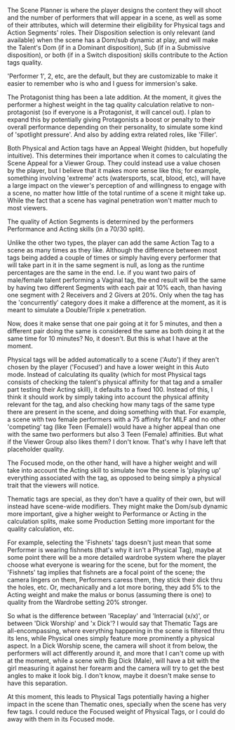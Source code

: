 The Scene Planner is where the player designs the content they will shoot and the number of performers that will appear in a scene, as well as some of their attributes, which will determine their eligibility for Physical tags and Action Segments' roles. Their Disposition selection is only relevant (and available) when the scene has a Dom/sub dynamic at play, and will make the Talent's Dom (if in a Dominant disposition), Sub (if in a Submissive disposition), or both (if in a Switch disposition) skills contribute to the Action tags quality.

'Performer 1', 2, etc, are the default, but they are customizable to make it easier to remember who is who and I guess for immersion's sake.

The Protagonist thing has been a late addition. At the moment, it gives the performer a highest weight in the tag quality calculation relative to non-protagonist (so if everyone is a Protagonist, it will cancel out). I plan to expand this by potentially giving Protagonists a boost or penalty to their overall performance depending on their personality, to simulate some kind of 'spotlight pressure'. And also by adding extra related roles, like 'Filler'.



Both Physical and Action tags have an Appeal Weight (hidden, but hopefully intuitive). This determines their importance when it comes to calculating the Scene Appeal for a Viewer Group. They could instead use a value chosen by the player, but I believe that it makes more sense like this; for example, something involving 'extreme' acts (watersports, scat, blood, etc), will have a large impact on the viewer's perception of and willingness to engage with a scene, no matter how little of the total runtime of a scene it might take up. While the fact that a scene has vaginal penetration won't matter much to most viewers.



The quality of Action Segments is determined by the performers Performance and Acting skills (in a 70/30 split).



Unlike the other two types, the player can add the same Action Tag to a scene as many times as they like. Although the difference between most tags being added a couple of times or simply having every performer that will take part in it in the same segment is null, as long as the runtime percentages are the same in the end. I.e. if you want two pairs of male/female talent performing a Vaginal tag, the end result will be the same by having two different Segments with each pair at 10% each, than having one segment with 2 Receivers and 2 Givers at 20%. Only when the tag has the 'concurrently' category does it make a difference at the moment, as it is meant to simulate a Double/Triple x penetration.

Now, does it make sense that one pair going at it for 5 minutes, and then a different pair doing the same is considered the same as both doing it at the same time for 10 minutes? No, it doesn't. But this is what I have at the moment.



Physical tags will be added automatically to a scene ('Auto') if they aren't chosen by the player ('Focused') and have a lower weight in this Auto mode. Instead of calculating its quality (which for most Physical tags consists of checking the talent's physical affinity for that tag and a smaller part testing their Acting skill), it defaults to a fixed 100. Instead of this, I think it should work by simply taking into account the physical affinity relevant for the tag, and also checking how many tags of the same type there are present in the scene, and doing something with that. For example, a scene with two female performers with a 75 affinity for MILF and no other 'competing' tag (like Teen (Female)) would have a higher appeal than one with the same two performers but also 3 Teen (Female) affinities. But what if the Viewer Group also likes them? I don't know. That's why I have left that placeholder quality.

The Focused mode, on the other hand, will have a higher weight and will take into account the Acting skill to simulate how the scene is 'playing up' everything associated with the tag, as opposed to being simply a physical trait that the viewers will notice.



Thematic tags are special, as they don't have a quality of their own, but will instead have scene-wide modifiers. They might make the Dom/sub dynamic more important, give a higher weight to Performance or Acting in the calculation splits, make some Production Setting more important for the quality calculation, etc.

For example, selecting the 'Fishnets' tags doesn't just mean that some Performer is wearing fishnets (that's why it isn't a Physical Tag), maybe at some point there will be a more detailed wardrobe system where the player choose what everyone is wearing for the scene, but for the moment, the 'Fishnets' tag implies that fishnets are a focal point of the scene; the camera lingers on them, Performers caress them, they stick their dick thru the holes, etc. Or, mechanically and a lot more boring, they add 5% to the Acting weight and make the malus or bonus (assuming there is one) to quality from the Wardrobe setting 20% stronger.



So what is the difference between 'Raceplay' and 'Interracial (x/x)', or between 'Dick Worship' and 'x Dick'? I would say that Thematic Tags are all-encompassing, where everything happening in the scene is filtered thru its lens, while Physical ones simply feature more prominently a physical aspect. In a Dick Worship scene, the camera will shoot it from below, the performers will act differently around it, and more that I can't come up with at the moment, while a scene with Big Dick (Male), will have a bit with the girl measuring it against her forearm and the camera will try to get the best angles to make it look big. I don't know, maybe it doesn't make sense to have this separation.

At this moment, this leads to Physical Tags potentially having a higher impact in the scene than Thematic ones, specially when the scene has very few tags. I could reduce the Focused weight of Physical Tags, or I could do away with them in its Focused mode.


